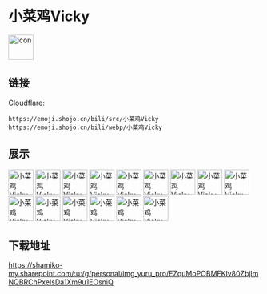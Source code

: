 # 小菜鸡Vicky
<img src="https://emoji.shojo.cn/bili/src/小菜鸡Vicky/icon.png" width="50" height="50" alt="icon">

## 链接
Cloudflare:
```
https://emoji.shojo.cn/bili/src/小菜鸡Vicky
https://emoji.shojo.cn/bili/webp/小菜鸡Vicky
```
## 展示
<img src="https://emoji.shojo.cn/bili/src/小菜鸡Vicky/小菜鸡Vicky-动感.png" width="50" height="50" alt="小菜鸡Vicky-动感">
<img src="https://emoji.shojo.cn/bili/src/小菜鸡Vicky/小菜鸡Vicky-光.png" width="50" height="50" alt="小菜鸡Vicky-光">
<img src="https://emoji.shojo.cn/bili/src/小菜鸡Vicky/小菜鸡Vicky-波.png" width="50" height="50" alt="小菜鸡Vicky-波">
<img src="https://emoji.shojo.cn/bili/src/小菜鸡Vicky/小菜鸡Vicky-这很难评.png" width="50" height="50" alt="小菜鸡Vicky-这很难评">
<img src="https://emoji.shojo.cn/bili/src/小菜鸡Vicky/小菜鸡Vicky-老师！.png" width="50" height="50" alt="小菜鸡Vicky-老师！">
<img src="https://emoji.shojo.cn/bili/src/小菜鸡Vicky/小菜鸡Vicky-横看.png" width="50" height="50" alt="小菜鸡Vicky-横看">
<img src="https://emoji.shojo.cn/bili/src/小菜鸡Vicky/小菜鸡Vicky-看我眼色.png" width="50" height="50" alt="小菜鸡Vicky-看我眼色">
<img src="https://emoji.shojo.cn/bili/src/小菜鸡Vicky/小菜鸡Vicky-拿捏.png" width="50" height="50" alt="小菜鸡Vicky-拿捏">
<img src="https://emoji.shojo.cn/bili/src/小菜鸡Vicky/小菜鸡Vicky-你刘海没了.png" width="50" height="50" alt="小菜鸡Vicky-你刘海没了">
<img src="https://emoji.shojo.cn/bili/src/小菜鸡Vicky/小菜鸡Vicky-呃.png" width="50" height="50" alt="小菜鸡Vicky-呃">
<img src="https://emoji.shojo.cn/bili/src/小菜鸡Vicky/小菜鸡Vicky-棒.png" width="50" height="50" alt="小菜鸡Vicky-棒">
<img src="https://emoji.shojo.cn/bili/src/小菜鸡Vicky/小菜鸡Vicky-盯.png" width="50" height="50" alt="小菜鸡Vicky-盯">
<img src="https://emoji.shojo.cn/bili/src/小菜鸡Vicky/小菜鸡Vicky-紧张.png" width="50" height="50" alt="小菜鸡Vicky-紧张">
<img src="https://emoji.shojo.cn/bili/src/小菜鸡Vicky/小菜鸡Vicky-啥.png" width="50" height="50" alt="小菜鸡Vicky-啥">
<img src="https://emoji.shojo.cn/bili/src/小菜鸡Vicky/小菜鸡Vicky-戳戳.png" width="50" height="50" alt="小菜鸡Vicky-戳戳">

## 下载地址

https://shamiko-my.sharepoint.com/:u:/g/personal/img_yuru_pro/EZquMoPOBMFKlv80ZbjlmNQBRChPxeIsDa1Xm9u1EOsniQ